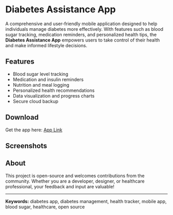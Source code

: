 # Diabetes Assistance App

A comprehensive and user-friendly mobile application designed to help individuals manage diabetes more effectively. With features such as blood sugar tracking, medication reminders, and personalized health tips, the **Diabetes Assistance App** empowers users to take control of their health and make informed lifestyle decisions.

## Features

- Blood sugar level tracking
- Medication and insulin reminders
- Nutrition and meal logging
- Personalized health recommendations
- Data visualization and progress charts
- Secure cloud backup

## Download

Get the app here: [App Link](https://diabetes-assistance-app-fa8txahetsbfhahxcsqpxf.streamlit.app/)  
<!-- Replace the above URL with your actual app link (Google Play, App Store, or demo) -->

## Screenshots

<!-- Add screenshots here if available -->

## About

This project is open-source and welcomes contributions from the community. Whether you are a developer, designer, or healthcare professional, your feedback and input are valuable!

---

**Keywords:** diabetes app, diabetes management, health tracker, mobile app, blood sugar, healthcare, open source
